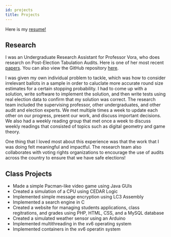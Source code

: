 ```yaml
---
id: projects
title: Projects
---
```


Here is my <a href="./assets/Resume.pdf" target="_blank">resume!</a>

## Research

I was an Undergraduate Research Assistant for Professor Vora, who does research on Post-Election Tabulation Audits. Here is one of her most recent [papers](https://arxiv.org/pdf/2008.02315v4.pdf). You can also view the GitHub repository [here](https://github.com/gwexploratoryaudits).

I was given my own individual problem to tackle, which was how to consider irrelevant ballots in a sample in order to caluclate more accurate round size estimates for a certain stopping probability. I had to come up with a solution, write software to implement the solution, and then write tests using real election data to confirm that my solution was correct. The research team included the supervising professor, other undergraduates, and other audit and election experts. We met multiple times a week to update each other on our progress, present our work, and discuss important decisions. We also had a weekly reading group that met once a week to discuss weekly readings that consisted of topics such as digital geometry and game theory.

One thing that I loved most about this experience was that the work that I was doing felt meaningful and impactful. The research team also collaborates with voting rights organizations to encourage the use of audits across the country to ensure that we have safe elections!

## Class Projects

- Made a simple Pacman-like video game using Java GUIs
- Created a simulation of a CPU using CEDAR Logic
- Implemented simple message encryption using LC3 Assembly
- Implemented a search engine in C
- Created a website for managing students applications, class regitrations, and grades using PHP, HTML, CSS, and a MySQL database
- Created a simulated weather sensor using an Arduino 
- Implemented multithreading in the xv6 operating system
- Implemented containers in the xv6 operatin system
